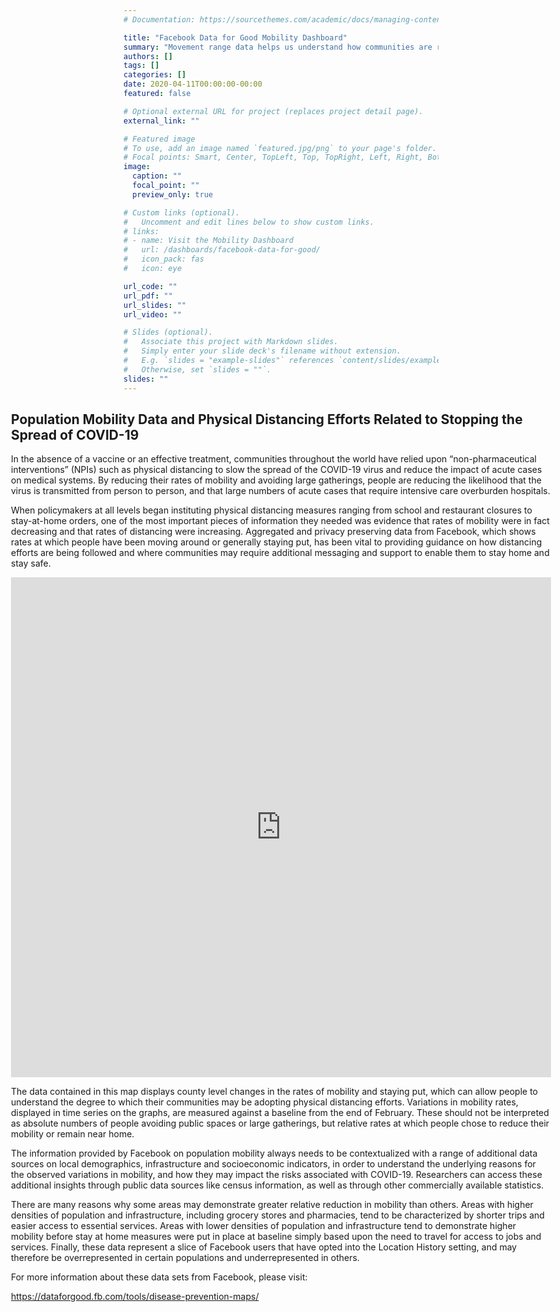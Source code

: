 ```yaml
---
# Documentation: https://sourcethemes.com/academic/docs/managing-content/

title: "Facebook Data for Good Mobility Dashboard"
summary: "Movement range data helps us understand how communities are responding to COVID-19 physical distancing interventions in states and counties across the country. This anonymized, aggregated mobility data offers insights into how often people have been moving outside their home area or staying put since February 29, when interventions were first implemented."
authors: []
tags: []
categories: []
date: 2020-04-11T00:00:00-00:00
featured: false

# Optional external URL for project (replaces project detail page).
external_link: ""

# Featured image
# To use, add an image named `featured.jpg/png` to your page's folder.
# Focal points: Smart, Center, TopLeft, Top, TopRight, Left, Right, BottomLeft, Bottom, BottomRight.
image:
  caption: ""
  focal_point: ""
  preview_only: true

# Custom links (optional).
#   Uncomment and edit lines below to show custom links.
# links:
# - name: Visit the Mobility Dashboard
#   url: /dashboards/facebook-data-for-good/
#   icon_pack: fas
#   icon: eye

url_code: ""
url_pdf: ""
url_slides: ""
url_video: ""

# Slides (optional).
#   Associate this project with Markdown slides.
#   Simply enter your slide deck's filename without extension.
#   E.g. `slides = "example-slides"` references `content/slides/example-slides.md`.
#   Otherwise, set `slides = ""`.
slides: ""
---
```


<div id="fb-iframe" style="margin-left:calc(50% - 45vw);width: 90vw;">

## Population Mobility Data and Physical Distancing Efforts Related to Stopping the Spread of COVID-19

In the absence of a vaccine or an effective treatment, communities throughout the world have relied upon “non-pharmaceutical interventions” (NPIs) such as physical distancing to slow the spread of the COVID-19 virus and reduce the impact of acute cases on medical systems. By reducing their rates of mobility and avoiding large gatherings, people are reducing the likelihood that the virus is transmitted from person to person, and that large numbers of acute cases that require intensive care overburden hospitals.

When policymakers at all levels began instituting physical distancing measures ranging from school and restaurant closures to stay-at-home orders, one of the most important pieces of information they needed  was evidence that rates of mobility were in fact decreasing and that rates of distancing were increasing. Aggregated and privacy preserving  data from Facebook, which shows rates at which people have been moving around or generally staying put, has been vital to providing guidance on how distancing efforts are being followed and where communities may require additional messaging and support to enable them to stay home and stay safe.

  <iframe
        src="https://visualization.covid19mobility.org"
        width="100%"
        height="800px"
        style="border:none;">
  </iframe>

The data contained in this map displays county level changes in the rates of mobility and staying put, which can allow people to understand the degree to which their communities  may be adopting physical distancing efforts. Variations in mobility rates, displayed in time series on the graphs, are measured against a baseline from the end of February. These should not be interpreted as absolute numbers of people avoiding public spaces or large gatherings, but relative rates at which people chose to reduce their mobility or remain near home.

The information provided by Facebook on population mobility always needs to be contextualized with a range of additional data sources on local demographics, infrastructure and socioeconomic indicators, in order to understand the underlying reasons for the observed variations in mobility, and how they may impact the risks associated with COVID-19. Researchers can access these additional insights through public data sources like census information, as well as through other commercially available statistics.

There are many reasons why some areas may demonstrate greater relative reduction in mobility than others. Areas with higher densities of population and infrastructure, including grocery stores and pharmacies, tend to be characterized by shorter trips and easier access to essential services. Areas with lower densities of population and infrastructure tend to demonstrate higher mobility before stay at home measures were put in place at baseline simply based upon the need to travel for access to jobs and services. Finally, these data represent a slice of Facebook users that have opted into the Location History setting, and may therefore be overrepresented in certain populations and underrepresented in others.

For more information about these data sets from Facebook, please visit:

https://dataforgood.fb.com/tools/disease-prevention-maps/
 </div>
